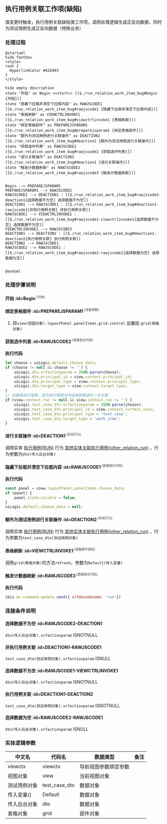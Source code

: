 ## 执行用例关联工作项(缺陷) <!-- {docsify-ignore-all} -->

   值变更时触发，执行用例关联缺陷类工作项，调用处理逻辑生成正反向数据，同时为测试用例生成正反向数据（特殊业务）

### 处理过程

```plantuml
@startuml
hide footbox
<style>
root {
  HyperlinkColor #42b983
}
</style>

hide empty description
state "开始" as Begin <<start>> [[$./run_relation_work_item_bug#begin {开始}]]
state "隐藏下拉框并清空下拉框内容" as RAWJSCODE1  [[$./run_relation_work_item_bug#rawjscode1 {隐藏下拉框并清空下拉框内容}]]
state "表格刷新" as VIEWCTRLINVOKE1  [[$./run_relation_work_item_bug#viewctrlinvoke1 {表格刷新}]]
state "绑定表格部件" as PREPAREJSPARAM1  [[$./run_relation_work_item_bug#preparejsparam1 {绑定表格部件}]]
state "额外为测试用例进行关联操作" as DEACTION2  [[$./run_relation_work_item_bug#deaction2 {额外为测试用例进行关联操作}]]
state "获取选中列表" as RAWJSCODE2  [[$./run_relation_work_item_bug#rawjscode2 {获取选中列表}]]
state "进行关联操作" as DEACTION1  [[$./run_relation_work_item_bug#deaction1 {进行关联操作}]]
state "触发计数器刷新" as RAWJSCODE3  [[$./run_relation_work_item_bug#rawjscode3 {触发计数器刷新}]]


Begin --> PREPAREJSPARAM1
PREPAREJSPARAM1 --> RAWJSCODE2
RAWJSCODE2 --> DEACTION1 : [[$./run_relation_work_item_bug#rawjscode2-deaction1{选择数据不为空} 选择数据不为空]]
DEACTION1 --> RAWJSCODE1 : [[$./run_relation_work_item_bug#deaction1-rawjscode1{非执行用例关联} 非执行用例关联]]
RAWJSCODE1 --> VIEWCTRLINVOKE1 : [[$./run_relation_work_item_bug#rawjscode1-viewctrlinvoke1{选择数据不为空} 选择数据不为空]]
VIEWCTRLINVOKE1 --> RAWJSCODE3
DEACTION1 --> DEACTION2 : [[$./run_relation_work_item_bug#deaction1-deaction2{执行用例关联} 执行用例关联]]
DEACTION2 --> RAWJSCODE1
RAWJSCODE2 --> RAWJSCODE1 : [[$./run_relation_work_item_bug#rawjscode2-rawjscode1{选择数据为空} 选择数据为空]]


@enduml
```


### 处理步骤说明

#### 开始 :id=Begin<sup class="footnote-symbol"> <font color=gray size=1>[开始]</font></sup>




#### 绑定表格部件 :id=PREPAREJSPARAM1<sup class="footnote-symbol"> <font color=gray size=1>[准备参数]</font></sup>



1. 将`view(视图对象).layoutPanel.panelItems.grid.control` 设置给  `grid(表格对象)`

#### 获取选中列表 :id=RAWJSCODE2<sup class="footnote-symbol"> <font color=gray size=1>[直接前台代码]</font></sup>



<p class="panel-title"><b>执行代码</b></p>

```javascript
let choose = uiLogic.default.choose_data;
if (choose != null && choose != '') {
    uiLogic.dto.srfactionparam = JSON.parse(choose);
    uiLogic.dto.principal_id = view.context.principal_id;
    uiLogic.dto.principal_type = view.context.principal_type;
    uiLogic.dto.target_type = view.context.target_type;
}
// 如果是执行用例，则为执行用例与测试用例都进行一次关联
if (view.context.run != null && view.context.run != '') {
    uiLogic.test_case_dto.srfactionparam = JSON.parse(choose);
    uiLogic.test_case_dto.principal_id = view.context.curtest_case;
    uiLogic.test_case_dto.principal_type = 'test_case';
    uiLogic.test_case_dto.target_type = 'work_item';
}
```

#### 进行关联操作 :id=DEACTION1<sup class="footnote-symbol"> <font color=gray size=1>[实体行为]</font></sup>



调用实体 [执行用例(RUN)](module/TestMgmt/run.md) 行为 [其他实体关联执行用例(other_relation_run)](module/TestMgmt/run#行为) ，行为参数为`dto(传入后台对象)`

#### 隐藏下拉框并清空下拉框内容 :id=RAWJSCODE1<sup class="footnote-symbol"> <font color=gray size=1>[直接前台代码]</font></sup>



<p class="panel-title"><b>执行代码</b></p>

```javascript
const panel = view.layoutPanel.panelItems.choose_data;
if (panel) {
    panel.state.visible = false;
}
uiLogic.default.choose_data = null;
```

#### 额外为测试用例进行关联操作 :id=DEACTION2<sup class="footnote-symbol"> <font color=gray size=1>[实体行为]</font></sup>



调用实体 [执行用例(RUN)](module/TestMgmt/run.md) 行为 [其他实体关联执行用例(other_relation_run)](module/TestMgmt/run#行为) ，行为参数为`test_case_dto(测试用例对象)`

#### 表格刷新 :id=VIEWCTRLINVOKE1<sup class="footnote-symbol"> <font color=gray size=1>[视图部件调用]</font></sup>



调用`grid(表格对象)`的方法`refresh`，参数为`Default(传入变量)`
#### 触发计数器刷新 :id=RAWJSCODE3<sup class="footnote-symbol"> <font color=gray size=1>[直接前台代码]</font></sup>



<p class="panel-title"><b>执行代码</b></p>

```javascript
ibiz.mc.command.update.send({ srfdecodename: 'run'})
```

### 连接条件说明
#### 选择数据不为空 :id=RAWJSCODE2-DEACTION1

```dto(传入后台对象).srfactionparam``` ISNOTNULL
#### 非执行用例关联 :id=DEACTION1-RAWJSCODE1

```test_case_dto(测试用例对象).srfactionparam``` ISNULL
#### 选择数据不为空 :id=RAWJSCODE1-VIEWCTRLINVOKE1

```dto(传入后台对象).srfactionparam``` ISNOTNULL
#### 执行用例关联 :id=DEACTION1-DEACTION2

```test_case_dto(测试用例对象).srfactionparam``` ISNOTNULL
#### 选择数据为空 :id=RAWJSCODE2-RAWJSCODE1

```dto(传入后台对象).srfactionparam``` ISNULL


### 实体逻辑参数

|    中文名   |    代码名    |  数据类型      |备注 |
| --------| --------| --------  | --------   |
|viewctx|viewctx|导航视图参数绑定参数||
|视图对象|view|当前视图对象||
|测试用例对象|test_case_dto|数据对象||
|传入变量(<i class="fa fa-check"/></i>)|Default|数据对象||
|传入后台对象|dto|数据对象||
|表格对象|grid|部件对象||
